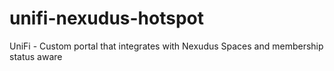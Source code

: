 # unifi-nexudus-hotspot
UniFi - Custom portal that integrates with Nexudus Spaces and membership status aware
